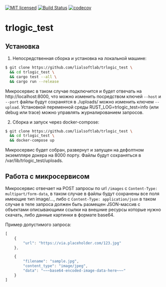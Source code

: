 [![MIT licensed](https://img.shields.io/badge/license-MIT-blue.svg)](./LICENSE)
[![Build Status](https://travis-ci.org/lialsoftlab/trlogic_test.svg?branch=master)](https://travis-ci.org/lialsoftlab/trlogic_test)
[![codecov](https://codecov.io/gh/lialsoftlab/trlogic_test/branch/master/graph/badge.svg)](https://codecov.io/gh/lialsoftlab/trlogic_test)
# trlogic_test

Установка
---------
1. Непосредственная сборка и установка на локальной машине:

```bash
$ git clone https://github.com/lialsoftlab/trlogic_test \
  && cd trlogic_test \
  && cargo test --all \
  && cargo run --release
```

Микросервис в таком случае подключится и будет отвечать на http://localhost:8000, что можно изменить посредством ключей `--host` и `--port` файлы будут сохранятся в ./uploads/ можно изменить ключем `--upload`. Установкой переменной среды RUST_LOG=trlogic_test=info (или debug или trace) можно управлять журналированием запросов.

2. Сборка и запуск через docker-compose:

```bash
$ git clone https://github.com/lialsoftlab/trlogic_test \
  && cd trlogic_test \
  && docker-compose up
```

Микросервис будет собран, развернут и запущен на дефолтном экземпляре докера на 8000 порту. Файлы будут сохраняться в /var/lib/trlogic_test/uploads. 

Работа с микросервисом
----------------------

Микросервис отвечает на POST запросы по url `/images` с `Content-Type: multipart/form-data`, в таком случае в файлы будут сохранены все поля имеющие тип image/..., либо с `Content-Type: application/json` в таком случае в теле запроса должен быть размещен JSON-массив с объектами описывающими ссылки на внешние ресурсы которые нужно скачать, либо данные картинки в формате base64.

Пример допустимого запроса:

```javascript
[
    { 
        "url": "https://via.placeholder.com/123.jpg"
    },

    {
        "filename": "sample.jpg",
        "content_type": "image/jpeg",
        "data": "~~~base64-encoded-image-data-here~~~"
    }
]
```
